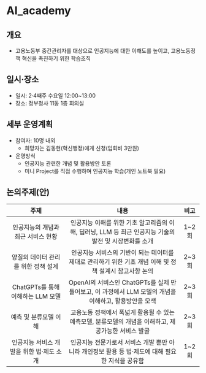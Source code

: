 # AI_academy

## 개요

- 고용노동부 중간관리자를 대상으로 인공지능에 대한 이해도를 높이고, 고용노동정책 혁신을 촉진하기 위한 학습조직

## 일시·장소

- 일시: 2·4째주 수요일 12:00~13:00
- 장소: 정부청사 11동 1층 회의실

## 세부 운영계획

- 참여자: 10명 내외
  - 희망자는 김동현(혁신행정)에게 신청(입회비 3만원)
- 운영방식
  - 인공지능 관련한 개념 및 활용방안 토론
  - 미니 Project를 직접 수행하며 인공지능 학습(개인 노트북 필요)

## 논의주제(안)

|주제|내용|비고|
|:-:|:-:|:-:|
|인공지능의 개념과 최근 서비스 현황|인공지능 이해를 위한 기초 알고리즘의 이해, 딥러닝, LLM 등 최근 인공지능 기술의 발전 및 시장변화를 소개|1~2회|
|양질의 데이터 관리를 위한 정책 설계|인공지능 서비스의 기반이 되는 데이터를 제대로 관리하기 위한 기초 개념 이해 및 정책 설계시 참고사항 논의|2~3회|
|ChatGPTs를 통해 이해하는 LLM 모델|OpenAI의 서비스인 ChatGPTs를 실제 만들어보고, 이 과정에서 LLM 모델의 개념을 이해하고, 활용방안을 모색|2~3회|
|예측 및 분류모델 이해|고용노동 정책에서 폭넓게 활용될 수 있는 예측모델, 분류모델의 개념을 이해하고, 제공가능한 서비스 발굴|2~3회|
|인공지능 서비스 개발을 위한 법·제도 소개|인공지능 전문가로서 서비스 개발 뿐만 아니라 개인정보 활용 등 법·제도에 대해 필요한 지식을 공유함|1~2회|
